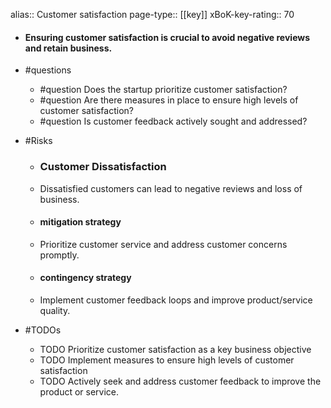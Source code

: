 alias:: Customer satisfaction
page-type:: [[key]]
xBoK-key-rating:: 70
- #### Ensuring customer satisfaction is crucial to avoid negative reviews and retain business.
- #questions
  - #question Does the startup prioritize customer satisfaction?
  - #question Are there measures in place to ensure high levels of customer satisfaction?
  - #question Is customer feedback actively sought and addressed?
- #Risks

  - ### Customer Dissatisfaction
  - Dissatisfied customers can lead to negative reviews and loss of business.
  - #### mitigation strategy
  - Prioritize customer service and address customer concerns promptly.
  - #### contingency strategy
  - Implement customer feedback loops and improve product/service quality.
- #TODOs
  - TODO Prioritize customer satisfaction as a key business objective
  - TODO  Implement measures to ensure high levels of customer satisfaction
  - TODO  Actively seek and address customer feedback to improve the product or service.


